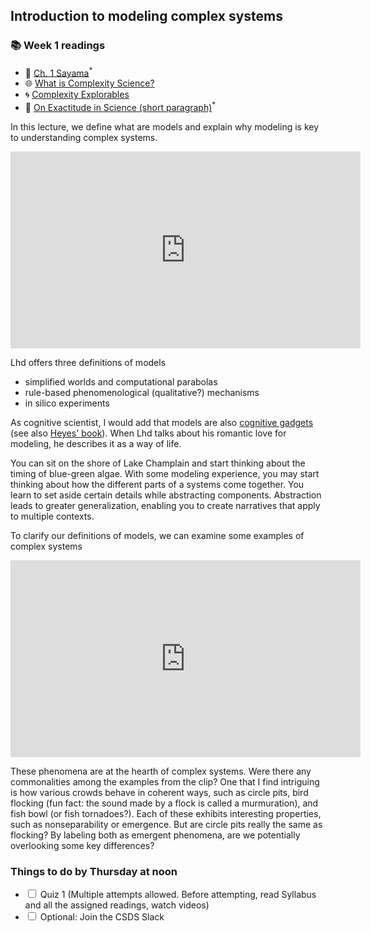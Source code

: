 ## Introduction to modeling complex systems

<div class="reading-box">
  <h3>📚 Week 1 readings</h3>
  <ul class="reading-list">
    <li><span>📖</span> <a href="https://math.libretexts.org/Bookshelves/Scientific_Computing_Simulations_and_Modeling/Introduction_to_the_Modeling_and_Analysis_of_Complex_Systems_(Sayama)/01%3A_Introduction_to_Modeling_and_Analysis" target="_blank">Ch. 1 Sayama</a><sup>*</sup></li>
    <li><span>🌐</span> <a href="https://complexityexplained.github.io/" target="_blank">What is Complexity Science?</a></li>
    <li><span>🌀</span> <a href="https://www.complexity-explorables.org/" target="_blank">Complexity Explorables</a></li>
    <li><span>📄</span> <a href="https://kwarc.info/teaching/TDM/Borges.pdf" target="_blank">On Exactitude in Science (short paragraph)</a><sup>*</sup></li>
  </ul>
</div>

In this lecture, we define what are models and explain why modeling is key to understanding complex systems.

<iframe src="https://streaming.uvm.edu/embed/49956/" width="560" height="315" frameborder="0" allowfullscreen></iframe>

Lhd offers three definitions of models

- simplified worlds and computational parabolas
- rule-based phenomenological (qualitative?) mechanisms
- in silico experiments

As cognitive scientist, I would add that models are also [cognitive gadgets](https://cognitivemedium.com/tat/index.html) (see also [Heyes' book](https://www.hup.harvard.edu/books/9780674980150)). When Lhd talks about his romantic love for modeling, he describes it as a way of life. 

You can sit on the shore of Lake Champlain and start thinking about the timing of blue-green algae. With some modeling experience, you may start thinking about how the different parts of a systems come together. You learn to set aside certain details while abstracting  components. Abstraction leads to greater generalization, enabling you to create narratives that apply to multiple contexts.

To clarify our definitions of models, we can examine some examples of complex systems

<iframe src="https://streaming.uvm.edu/embed/49957/" width="560" height="315" frameborder="0" allowfullscreen></iframe>

These phenomena are at the hearth of complex systems. Were there any commonalities among the examples from the clip? One that I find intriguing is how various crowds behave in coherent ways, such as circle pits, bird flocking (fun fact: the sound made by a flock is called a murmuration), and fish bowl (or fish tornadoes?). Each of these exhibits interesting properties, such as nonseparability or emergence. But are circle pits really the same as flocking? By labeling both as emergent phenomena, are we potentially overlooking some key differences?

<div class="callout-box">
  <h3>Things to do by Thursday at noon</h3>
  <ul class="checklist">
    <li><input type="checkbox" id="task1"><label for="task1"> Quiz 1  (Multiple attempts allowed. Before attempting, read Syllabus and all the assigned readings, watch videos)</label></li>
    <li><input type="checkbox" id="task2"><label for="task2"> Optional: Join the CSDS Slack </label></li>
  </ul>
</div>